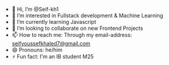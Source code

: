 - 👋 Hi, I’m @Seif-kh1
- 👀 I’m interested in Fullstack development & Machine Learning
- 🌱 I’m currently learning Javascript
- 💞️ I’m looking to collaborate on new Frontend Projects
- 📫 How to reach me: Through my email-address: seifyoussefkhaled7@gmail.com
- 😄 Pronouns: he/him
- ⚡ Fun fact: I'm an IB student M25
<!---
Seif-kh1/Seif-kh1 is a ✨ special ✨ repository because its `README.md` (this file) appears on your GitHub profile.
You can click the Preview link to take a look at your changes.
--->

